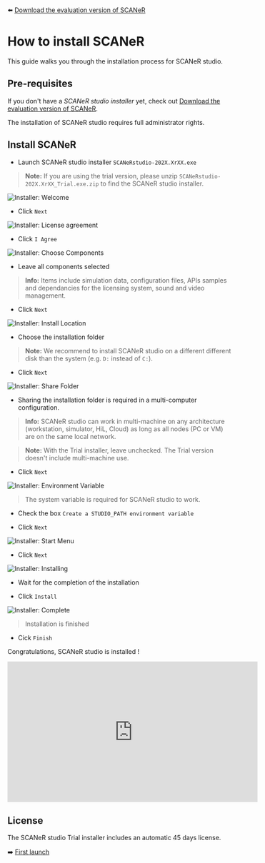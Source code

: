 :arrow_left: [Download the evaluation version of SCANeR](../HT_Download_Trial_SCANeR/HT_Download_Trial_SCANeR.md)

# How to install SCANeR

This guide walks you through the installation process for SCANeR studio.

## Pre-requisites

If you don't have a *SCANeR studio installer* yet, check out [Download the evaluation version of SCANeR](../HT_Download_Trial_SCANeR/HT_Download_Trial_SCANeR.md).

The installation of SCANeR studio requires full administrator rights.

## Install SCANeR

* Launch SCANeR studio installer ```SCANeRstudio-202X.XrXX.exe```

> **Note:** If you are using the trial version, please unzip ```SCANeRstudio-202X.XrXX_Trial.exe.zip``` to find the SCANeR studio installer.

![Installer: Welcome](./assets/i1.PNG)

* Click ```Next```

![Installer: License agreement](./assets/i2.PNG)

* Click ```I Agree```

![Installer: Choose Components](./assets/i3.PNG)

* Leave all components selected

> **Info:** Items include simulation data, configuration files, APIs samples and dependancies for the licensing system, sound and video management.

* Click ```Next```

![Installer: Install Location](./assets/i4.PNG)

* Choose the installation folder

> **Note:** We recommend to install SCANeR studio on a different different disk than the system (e.g. ```D:``` instead of ```C:```).

* Click ```Next```

![Installer: Share Folder](./assets/i5b.png)

* Sharing the installation folder is required in a multi-computer configuration.

> **Info:** SCANeR studio can work in multi-machine on any architecture (workstation, simulator, HiL, Cloud) as long as all nodes (PC or VM) are on the same local network.

> **Note:** With the Trial installer, leave unchecked. The Trial version doesn't include multi-machine use.

* Click ```Next```

![Installer: Environment Variable](./assets/i6.PNG)

> The system variable is required for SCANeR studio to work.

* Check the box ```Create a STUDIO_PATH environment variable```

* Click ```Next```

![Installer: Start Menu](./assets/i7.PNG)

* Click ```Next```

![Installer: Installing](./assets/i8.PNG)

* Wait for the completion of the installation

* Click ```Install```

![Installer: Complete](./assets/i9.PNG)

> Installation is finished

* Cick ```Finish```

Congratulations, SCANeR studio is installed !

<iframe width="560" height="315" src="https://www.youtube.com/embed/joE1Fi09eEY?start=49" title="YouTube video player" frameborder="0" allow="accelerometer; autoplay; clipboard-write; encrypted-media; gyroscope; picture-in-picture" allowfullscreen></iframe>

## License

The SCANeR studio Trial installer includes an automatic 45 days license.
 
:arrow_right: [First launch](../HT_FirstLaunch/HT_FirstLaunch.md)
